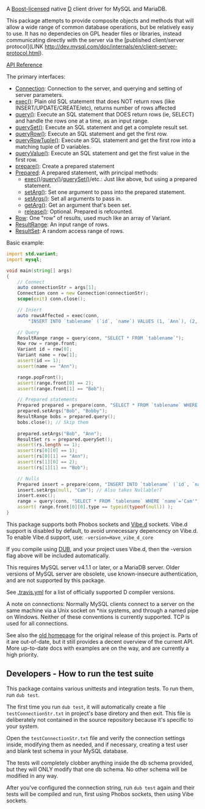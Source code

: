 A [Boost-licensed](http://www.boost.org/LICENSE_1_0.txt) native [D](http://dlang.org)
client driver for MySQL and MariaDB.

This package attempts to provide composite objects and methods that will
allow a wide range of common database operations, but be relatively easy to
use. It has no dependecies on GPL header files or libraries, instead communicating
directly with the server via the
[published client/server protocol](LINK http://dev.mysql.com/doc/internals/en/client-server-protocol.html).

[API Reference](http://semitwist.com/mysql-native-docs/v1.0.0-rc1)

The primary interfaces:
- [Connection](http://semitwist.com/mysql-native-docs/v1.0.0-rc1/mysql/connection/Connection.html): Connection to the server, and querying and setting of server parameters.
- [exec()](http://semitwist.com/mysql-native-docs/v1.0.0-rc1/mysql/commands/exec.html): Plain old SQL statement that does NOT return rows (like INSERT/UPDATE/CREATE/etc), returns number of rows affected
- [query()](http://semitwist.com/mysql-native-docs/v1.0.0-rc1/mysql/commands/query.html): Execute an SQL statement that DOES return rows (ie, SELECT) and handle the rows one at a time, as an input range.
- [querySet()](http://semitwist.com/mysql-native-docs/v1.0.0-rc1/mysql/commands/querySet.html): Execute an SQL statement and get a complete result set.
- [queryRow()](http://semitwist.com/mysql-native-docs/v1.0.0-rc1/mysql/commands/queryRow.html): Execute an SQL statement and get the first row.
- [queryRowTuple()](http://semitwist.com/mysql-native-docs/v1.0.0-rc1/mysql/commands/queryRowTuple.html): Execute an SQL statement and get the first row into a matching tuple of D variables.
- [queryValue()](http://semitwist.com/mysql-native-docs/v1.0.0-rc1/mysql/commands/queryValue.html): Execute an SQL statement and get the first value in the first row.
- [prepare()](http://semitwist.com/mysql-native-docs/v1.0.0-rc1/mysql/prepared/prepare.html): Create a prepared statement
- [Prepared](http://semitwist.com/mysql-native-docs/v1.0.0-rc1/mysql/prepared/PreparedImpl.html): A prepared statement, with principal methods:
	- [exec()](http://semitwist.com/mysql-native-docs/v1.0.0-rc1/mysql/prepared/PreparedImpl.exec.html)/[query()](http://semitwist.com/mysql-native-docs/v1.0.0-rc1/mysql/prepared/PreparedImpl.query.html)/[querySet()](http://semitwist.com/mysql-native-docs/v1.0.0-rc1/mysql/prepared/PreparedImpl.querySet.html)/etc.: Just like above, but using a prepared statement.
	- [setArg()](http://semitwist.com/mysql-native-docs/v1.0.0-rc1/mysql/prepared/PreparedImpl.setArg.html): Set one argument to pass into the prepared statement.
	- [setArgs()](http://semitwist.com/mysql-native-docs/v1.0.0-rc1/mysql/prepared/PreparedImpl.setArgs.html): Set all arguments to pass in.
	- [getArg()](http://semitwist.com/mysql-native-docs/v1.0.0-rc1/mysql/prepared/PreparedImpl.getArg.html): Get an argument that's been set.
	- [release()](http://semitwist.com/mysql-native-docs/v1.0.0-rc1/mysql/prepared/PreparedImpl.release.html): Optional. Prepared is refcounted.
- [Row](http://semitwist.com/mysql-native-docs/v1.0.0-rc1/mysql/result/Row.html): One "row" of results, used much like an array of Variant.
- [ResultRange](http://semitwist.com/mysql-native-docs/v1.0.0-rc1/mysql/result/ResultRange.html): An input range of rows.
- [ResultSet](http://semitwist.com/mysql-native-docs/v1.0.0-rc1/mysql/result/ResultSet.html): A random access range of rows.

Basic example:
```d
import std.variant;
import mysql;

void main(string[] args)
{
	// Connect
	auto connectionStr = args[1];
	Connection conn = new Connection(connectionStr);
	scope(exit) conn.close();

	// Insert
	auto rowsAffected = exec(conn,
		"INSERT INTO `tablename` (`id`, `name`) VALUES (1, `Ann`), (2, `Bob`)");

	// Query
	ResultRange range = query(conn, "SELECT * FROM `tablename`");
	Row row = range.front;
	Variant id = row[0];
	Variant name = row[1];
	assert(id == 1);
	assert(name == "Ann");

	range.popFront();
	assert(range.front[0] == 2);
	assert(range.front[1] == "Bob");

	// Prepared statements
	Prepared prepared = prepare(conn, "SELECT * FROM `tablename` WHERE `name`=? OR `name`=?");
	prepared.setArgs("Bob", "Bobby");
	ResultRange bobs = prepared.query();
	bobs.close(); // Skip them
	
	prepared.setArgs("Bob", "Ann");
	ResultSet rs = prepared.querySet();
	assert(rs.length == 1);
	assert(rs[0][0] == 1);
	assert(rs[0][1] == "Ann");
	assert(rs[1][0] == 2);
	assert(rs[1][1] == "Bob");

	// Nulls
	Prepared insert = prepare(conn, "INSERT INTO `tablename` (`id`, `name`) VALUES (?,?)");
	insert.setArgs(null, "Cam"); // Also takes Nullable!T
	insert.exec();
	range = query(conn, "SELECT * FROM `tablename` WHERE `name`='Cam'");
	assert( range.front[0][0].type == typeid(typeof(null)) );
}
```

This package supports both Phobos sockets and [Vibe.d](http://vibed.org/)
sockets. Vibe.d support is disabled by default, to avoid unnecessary
depencency on Vibe.d. To enable Vibe.d support, use:
	`-version=Have_vibe_d_core`

If you compile using [DUB](http://code.dlang.org/getting_started),
and your project uses Vibe.d, then the -version flag above will be included
automatically.

This requires MySQL server v4.1.1 or later, or a MariaDB server. Older
versions of MySQL server are obsolete, use known-insecure authentication,
and are not supported by this package.

See [.travis.yml](https://github.com/mysql-d/mysql-native/blob/master/.travis.yml)
for a list of officially supported D compiler versions.

A note on connections: Normally MySQL clients connect to a server on
the same machine via a Unix socket on *nix systems,
and through a named pipe on Windows. Neither of these conventions is
currently supported. TCP is used for all connections.

See also the [old homepage](http://britseyeview.com/software/mysqln/)
for the original release of this project is. Parts of it are out-of-date,
but it still provides a decent overview of the current API. More up-to-date
docs with examples are on the way, and are currently a high priority.

Developers - How to run the test suite
--------------------------------------

This package contains various unittests and integration tests. To run them,
run `dub test`.

The first time you run `dub test`, it will automatically create a
file `testConnectionStr.txt` in project's base diretory and then exit.
This file is deliberately not contained in the source repository
because it's specific to your system.

Open the `testConnectionStr.txt` file and verify the connection settings
inside, modifying them as needed, and if necessary, creating a test user and
blank test schema in your MySQL database.

The tests will completely clobber anything inside the db schema provided,
but they will ONLY modify that one db schema. No other schema will be
modified in any way.

After you've configured the connection string, run `dub test` again
and their tests will be compiled and run, first using Phobos sockets,
then using Vibe sockets.
